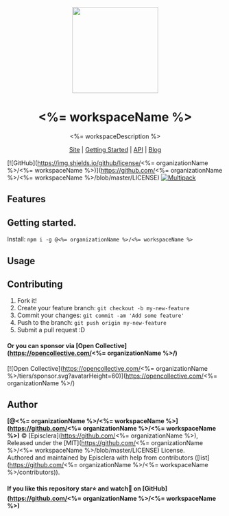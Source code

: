 <div align="center">
  <a href="https://<%= organizationName %>.github.io/<%= workspaceName %>/">
  <img style="max-width:100%;" height="200"
    src="https://raw.githubusercontent.com/<%= organizationName %>/<%= workspaceName %>/master/logo.png">
  </a>
  <h1>
      <%= workspaceName %>
  </h1>
  <p> <%= workspaceDescription %> </p>
  <p>
    <a href="https://<%= organizationName %>.github.io/<%= workspaceName %>/">Site</a>
    | <a href="https://<%= organizationName %>.github.io/<%= workspaceName %>/docs/doc-introduction">Getting Started</a>
    | <a href="https://<%= organizationName %>.github.io/<%= workspaceName %>/docs/doc-api-introduction">API</a>
    | <a href="https://<%= organizationName %>.github.io/<%= workspaceName %>/blog/">Blog</a>
  </p>
</div>

[![GitHub](https://img.shields.io/github/license/<%= organizationName %>/<%= workspaceName %>)](https://github.com/<%= organizationName %>/<%= workspaceName %>/blob/master/LICENSE)
[![Multipack](https://img.shields.io/badge/Generated%20from-episclera%2Fmultipack-green)](https://github.com/episclera/multipack)

## Features

## Getting started.

Install: `npm i -g @<%= organizationName %>/<%= workspaceName %>`

## Usage

## Contributing

1. Fork it!
2. Create your feature branch: `git checkout -b my-new-feature`
3. Commit your changes: `git commit -am 'Add some feature'`
4. Push to the branch: `git push origin my-new-feature`
5. Submit a pull request :D

#### Or you can sponsor via [Open Collective](https://opencollective.com/<%= organizationName %>/)

[![Open Collective](https://opencollective.com/<%= organizationName %>/tiers/sponsor.svg?avatarHeight=60)](https://opencollective.com/<%= organizationName %>/)

## Author

**[@<%= organizationName %>/<%= workspaceName %>](https://github.com/<%= organizationName %>/<%= workspaceName %>)** © [Episclera](https://github.com/<%= organizationName %>), Released under the [MIT](https://github.com/<%= organizationName %>/<%= workspaceName %>/blob/master/LICENSE) License.<br>
Authored and maintained by Episclera with help from contributors ([list](https://github.com/<%= organizationName %>/<%= workspaceName %>/contributors)).

#### If you like this repository star⭐ and watch👀 on [GitHub](https://github.com/<%= organizationName %>/<%= workspaceName %>)
